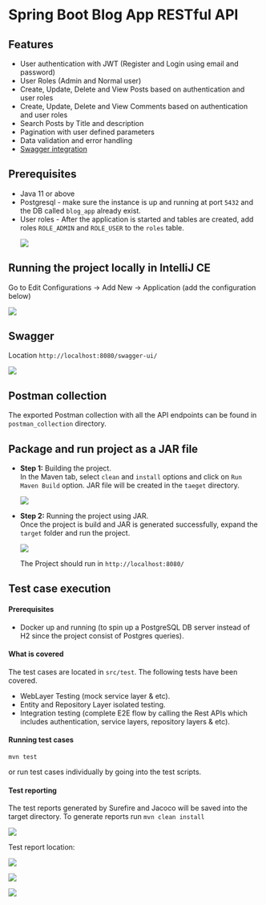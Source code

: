 # Spring Boot Blog App RESTful API

## Features
- User authentication with JWT (Register and Login using email and password)
- User Roles (Admin and Normal user)
- Create, Update, Delete and View Posts based on authentication and user roles
- Create, Update, Delete and View Comments based on authentication and user roles
- Search Posts by Title and description
- Pagination with user defined parameters
- Data validation and error handling
- [Swagger integration](#swagger)


## Prerequisites
- Java 11 or above
- Postgresql - make sure the instance is up and running at port `5432` and the DB called `blog_app` already exist.
- User roles - After the application is started and tables are created, add roles `ROLE_ADMIN` and `ROLE_USER` to the `roles` table.
  <p><img src="https://i.imgur.com/lyLdaZe.png"></img></p>


## Running the project locally in IntelliJ CE
Go to Edit Configurations → Add New → Application (add the configuration below)
<p><img src="https://i.imgur.com/xHTvDli.png"></img></p>


## Swagger
Location `http://localhost:8080/swagger-ui/`
<p><img src="https://i.imgur.com/RHJAhkK.png"></img></p>

## Postman collection
The exported Postman collection with all the API endpoints can be found in `postman_collection` directory.

## Package and run project as a JAR file

+ **Step 1:** Building the project.<br />
  In the Maven tab, select `clean` and `install` options and click on `Run Maven Build` option. JAR file will be created in the `taeget` directory. 
  <p><img src="https://i.imgur.com/QMRkFui.png"></img></p>
  
+ **Step 2:** Running the project using JAR.<br />
  Once the project is build and JAR is generated successfully, expand the `target` folder and run the project.
  <p><img src="https://i.imgur.com/PyXb580.png"></img></p>
  

  The Project should run in `http://localhost:8080/`

## Test case execution

#### Prerequisites
* Docker up and running (to spin up a PostgreSQL DB server instead of H2 since the project consist of Postgres queries).


#### What is covered
The test cases are located in `src/test`. The following tests have been covered.
* WebLayer Testing (mock service layer & etc).
* Entity and Repository Layer isolated testing.
* Integration testing (complete E2E flow by calling the Rest APIs which includes authentication, service layers, repository layers & etc).

#### Running test cases
```mvn test```

or run test cases individually by going into the test scripts.

#### Test reporting
The test reports generated by Surefire and Jacoco will be saved into the target directory. To generate reports run
```mvn clean install```
<p><img src="https://i.imgur.com/KhPvhlN.png"></img></p>

Test report location:
<p><img src="https://i.imgur.com/cgds4AG.png"></img></p>
<p><img src="https://i.imgur.com/SJ1Ppgb.png"></img></p>
<p><img src="https://i.imgur.com/BklQvjt.png"></img></p>




